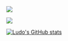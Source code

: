 
<img align="center" src="https://github-readme-stats.vercel.app/api?username=LudoDash&theme=dark">

![](https://komarev.com/ghpvc/?username=LudoDash&color=blueviolet)


[![Ludo's GitHub stats](https://github-readme-stats.vercel.app/api?username=LudoDash)](https://github.com/anuraghazra/github-readme-stats)
